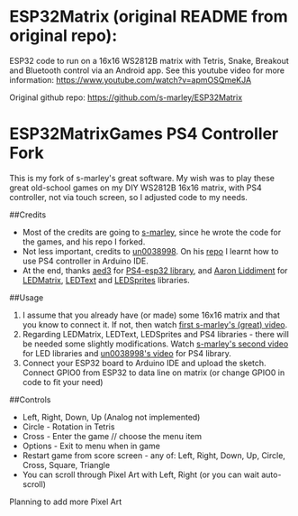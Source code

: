 # ESP32Matrix (original README from original repo):
ESP32 code to run on a 16x16 WS2812B matrix with Tetris, Snake, Breakout and Bluetooth control via an Android app.
See this youtube video for more information: https://www.youtube.com/watch?v=apmOSQmeKJA

Original github repo: https://github.com/s-marley/ESP32Matrix

# ESP32MatrixGames PS4 Controller Fork
This is my fork of s-marley's great software. My wish was to play these great old-school games on my DIY WS2812B 16x16 matrix, with PS4 controller, not via touch screen, so I adjusted code to my needs. 

##Credits
* Most of the credits are going to [s-marley](https://github.com/s-marley), since he wrote the code for the games, and his repo I forked.
* Not less important, credits to  [un0038998](https://github.com/un0038998). On his [repo](https://github.com/un0038998/PS4Controller_ESP32) I learnt how to use PS4 controller in Arduino IDE. 
* At the end, thanks [aed3](https://github.com/aed3) for [PS4-esp32 library](https://github.com/aed3/PS4-esp32), and [Aaron Liddiment](https://github.com/AaronLiddiment) for [LEDMatrix](https://github.com/AaronLiddiment/LEDMatrix), [LEDText](https://github.com/AaronLiddiment/LEDText) and [LEDSprites](https://github.com/AaronLiddiment/LEDSprites) libraries.

##Usage
1. I assume that you already have (or made) some 16x16 matrix and that you know to connect it. If not, then watch [first s-marley's (great) video](https://www.youtube.com/watch?v=_0a9JZLGu4M).
2. Regarding LEDMatrix, LEDText, LEDSprites and PS4 libraries - there will be needed some slightly modifications. Watch [s-marley's second video](https://www.youtube.com/watch?v=cqmWfE1DSyM) for LED libraries and [un0038998's video](https://www.youtube.com/watch?v=dRysvxQfVDw) for PS4 library.
3. Connect your ESP32 board to Arduino IDE and upload the sketch. Connect GPIO0 from ESP32 to data line on matrix (or change GPIO0 in code to fit your need)

##Controls
* Left, Right, Down, Up (Analog not implemented)
* Circle - Rotation in Tetris
* Cross - Enter the game // choose the menu item
* Options - Exit to menu when in game
* Restart game from score screen - any of: Left, Right, Down, Up, Circle, Cross, Square, Triangle
* You can scroll through Pixel Art with Left, Right (or you can wait auto-scroll)

Planning to add more Pixel Art
